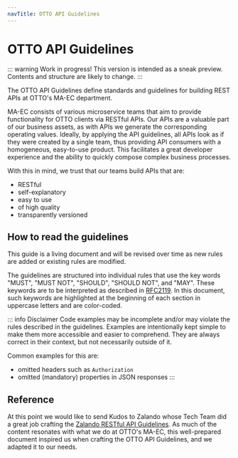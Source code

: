 ```yaml
---
navTitle: OTTO API Guidelines
---
```


# OTTO API Guidelines

::: warning Work in progress!
This version is intended as a sneak preview. Contents and structure are likely to change.
:::

The OTTO API Guidelines define standards and guidelines for building REST APIs at OTTO's MA-EC department.

MA-EC consists of various microservice teams that aim to provide functionality for OTTO clients via RESTful APIs.
Our APIs are a valuable part of our business assets, as with APIs we generate the corresponding operating values.
Ideally, by applying the API guidelines, all APIs look as if they were created by a single team, thus providing API consumers with a homogeneous, easy-to-use product.
This facilitates a great developer experience and the ability to quickly compose complex business processes.

With this in mind, we trust that our teams build APIs that are:

- RESTful
- self-explanatory
- easy to use
- of high quality
- transparently versioned

## How to read the guidelines

This guide is a living document and will be revised over time as new rules are added or existing rules are modified.

The guidelines are structured into individual rules that use the key words "MUST", "MUST NOT", "SHOULD", "SHOULD NOT", and "MAY".
These keywords are to be interpreted as described in [RFC2119](https://www.ietf.org/rfc/rfc2119.txt).
In this document, such keywords are highlighted at the beginning of each section in uppercase letters and are color-coded.

::: info Disclaimer
Code examples may be incomplete and/or may violate the rules described in the guidelines. Examples are intentionally kept simple to make them more accessible and easier to comprehend. They are always correct in their context, but not necessarily outside of it.

Common examples for this are:

- omitted headers such as `Authorization`
- omitted (mandatory) properties in JSON responses
  :::

## Reference

At this point we would like to send Kudos to Zalando whose Tech Team did a great job crafting the [Zalando RESTful API Guidelines](https://opensource.zalando.com/restful-api-guidelines/#).
As much of the content resonates with what we do at OTTO's MA-EC, this well-prepared document inspired us when crafting the OTTO API Guidelines, and we adapted it to our needs.